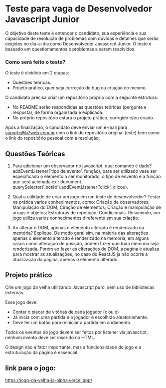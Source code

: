 # Teste para vaga de Desenvolvedor Javascript Junior

O objetivo deste teste é entender o candidato, sua experiência e sua capacidade de resolução de problemas com dúvidas e detalhes que serão exigidos no dia-a-dia como Desenvolvedor Javascript Junior.
O teste é baseado em questionamentos e problemas a serem resolvidos.

### Como será feito o teste?
O teste é dividido em 2 etapas:
- Questões teóricas.
- Projeto prático, quer seja correção de bug ou criação do mesmo.

O candidato precisa criar um repositório próprio com a seguinte estrutura:
- No README serão respondidas as questões teóricas (pergunta e resposta), de forma organizada e explicada.
- No próprio repositório estará o projeto prático, corrigido e/ou criado.

Após a finalização, o candidato deve enviar um e-mail para suporte@b7web.com.br com o link do repositório original (este) bem como o link do repositório pessoal com a resolução.

## Questões Teóricas

1. Para adicionar um observador no javascript, qual comando é dado?
    addEventListener('tipo de evento', função), para ser utilizado vese ser especificado o elemento a ser monitorado, o tipo de envento e a função que será acionada ex.:
    document. querySelector('.botão').addEventListener('click', clicou).

2. Qual a utilidade de criar um jogo em um teste de desenvolvedor?
    Testar na prática varios conhecimentos, como: Criação de observadores; Manipulação do DOM; Ciração de elementos; Criação e manipulação de arrays e objetos; Estruturas de repetição; Condicionais. Resumindo, um jogo utiliza varios conhecimentos direferente em sua criação.

3. Ao alterar o DOM, apenas o elemento alterado é renderizado na memória? Explique.
    De modo geral sim, na maioria das alterações apenas o elemento alterado é renderizado na memoria, em alguns casos como alteraçao de posição, podem fazer que toda memoria seja renderizada. Porém ao fazer as elterações de DOM, a pagina é atualiza para mostrar as atualizações, no caso do ReactJS ja não ocorre a atualização da pagina, apenas o elemento alterado.

## Projeto prático

Crie um jogo da velha utilizando Javascript puro, sem uso de bibliotecas externas.

Esse jogo deve:
- Contar o placar de vitórias de cada jogador (x ou o)
- Já inicia com uma partida e o jogador é escolhido aleatoriamente.
- Deve ter um botão para reiniciar a partida em andamento.

Todos os eventos do jogo devem ser feitos por listener via javascript, nenhum evento deve ser inserido no HTML.

O design não é fator importante, mas a funcionalidade do jogo e a estruturação da página é essencial.

## link para o jogo:

https://jogo-da-velha-js-alpha.vercel.app/